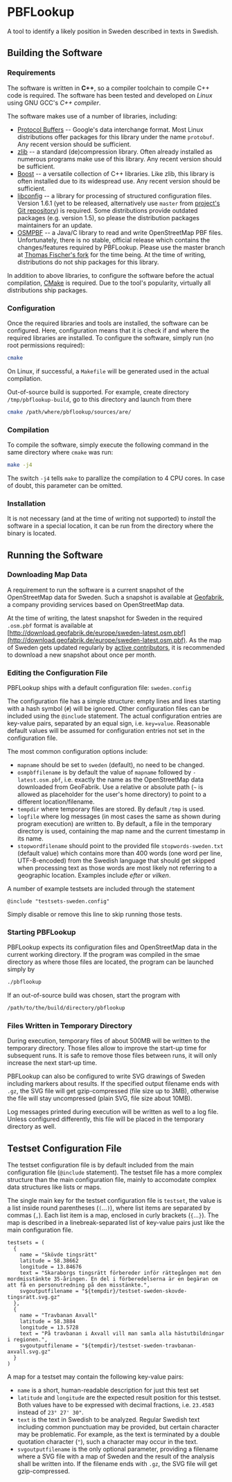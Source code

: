 # PBFLookup
A tool to identify a likely position in Sweden described in texts in Swedish.
## Building the Software
### Requirements
The software is written in **C++**, so a compiler toolchain to compile C++ code is required. The software has been tested and developed on *Linux* using GNU GCC's *C++ compiler*.

The software makes use of a number of libraries, including:

* [Protocol Buffers](https://developers.google.com/protocol-buffers/) -- Google's data interchange format. Most Linux distributions offer packages for this library under the name `protobuf`. Any recent version should be sufficient.
* [zlib](http://www.zlib.net/) -- a standard (de)compression library. Often already installed as numerous programs make use of this library. Any recent version should be sufficient.
* [Boost](http://www.boost.org/) -- a versatile collection of C++ libraries. Like zlib, this library is often installed due to its widespread use. Any recent version should be sufficient.
* [libconfig](http://www.hyperrealm.com/libconfig/) -- a library for 	processing of structured configuration files. Version 1.6.1 (yet to be released, alternatively use `master` from [project's Git repository](https://github.com/hyperrealm/libconfig)) is required. Some distributions provide outdated packages (e.g. version 1.5), so please the distribution packages maintainers for an update.
* [OSMPBF](https://github.com/scrosby/OSM-binary) -- a Java/C library to read and write OpenStreetMap PBF files. Unfortunately, there is no stable, official release which contains the changes/features required by PBFLookup. Please use the master branch at [Thomas Fischer's fork](https://github.com/thomasfischer-his/OSM-binary) for the time being. At the time of writing, distributions do not ship packages for this library.

In addition to above libraries, to configure the software before the actual compilation, [CMake](https://cmake.org/) is required. Due to the tool's popularity, virtually all distributions ship packages.

### Configuration

Once the required libraries and tools are installed, the software can be configured. Here, configuration means that it is check if and where the required libraries are installed. To configure the software, simply run (no root permissions required):

```bash
cmake
```

On Linux, if successful, a `Makefile` will be generated used in the actual compilation.

Out-of-source build is supported. For example, create directory `/tmp/pbflookup-build`, go to this directory and launch from there

```bash
cmake /path/where/pbflookup/sources/are/
```

### Compilation

To compile the software, simply execute the following command in the same directory where `cmake` was run:

```bash
make -j4
```

The switch `-j4` tells `make` to parallize the compilation to 4 CPU cores. In case of doubt, this parameter can be omitted.

### Installation

It is not necessary (and at the time of writing not supported) to *install* the software in a special location, it can be run from the directory where the binary is located.

## Running the Software

### Downloading Map Data
A requirement to run the software is a current snapshot of the OpenStreetMap data for Sweden. Such a snapshot is available at [Geofabrik](http://download.geofabrik.de/europe/sweden.html), a company providing services based on OpenStreetMap data.

At the time of writing, the latest snapshot for Sweden in the required `.osm.pbf` format is available at [http://download.geofabrik.de/europe/sweden-latest.osm.pbf](http://download.geofabrik.de/europe/sweden-latest.osm.pbf). As the map of Sweden gets updated regularly by [active contributors](http://www.openstreetmap.org/), it is recommended to download a new snapshot about once per month.

### Editing the Configuration File

PBFLookup ships with a default configuration file: `sweden.config`

The configuration file has a simple structure: empty lines and lines starting with a hash symbol (`#`) will be ignored. Other configuration files can be included using the `@include` statement. The actual configuration entries are key-value pairs, separated by an equal sign, i.e. `key=value`. Reasonable default values will be assumed for configuration entries not set in the configuration file.

The most common configuration options include:

* `mapname` should be set to `sweden` (default), no need to be changed.
* `osmpbffilename` is by default the value of `mapname` followed by `-latest.osm.pbf`, i.e. exactly the name as the OpenStreetMap data downloaded from GeoFabrik. Use a relative or absolute path (`~` is allowed as placeholder for the user's home directory) to point to a different location/filename.
* `tempdir` where temporary files are stored. By default `/tmp` is used.
* `logfile` where log messages (in most cases the same as shown during program execution) are written to. By default, a file in the temporary directory is used, containing the map name and the current timestamp in its name.
* `stopwordfilename` should point to the provided file `stopwords-sweden.txt` (default value) which contains more than 400 words (one word per line, UTF-8-encoded) from the Swedish language that should get skipped when processing text as those words are most likely not referring to a geographic location. Examples include *efter* or *vilken*.

A number of example testsets are included through the statement

```
@include "testsets-sweden.config"
```

Simply disable or remove this line to skip running those tests.

### Starting PBFLookup

PBFLookup expects its configuration files and OpenStreetMap data in the current working directory.
If the program was compiled in the smae directory as where those files are located, the program can be launched simply by

```bash
./pbflookup
```

If an out-of-source build was chosen, start the program with

```bash
/path/to/the/build/directory/pbflookup
```

### Files Written in Temporary Directory
During execution, temporary files of about 500MB will be written to the temporary directory. Those files allow to improve the start-up time for subsequent runs. It is safe to remove those files between runs, it will only increase the next start-up time.

PBFLookup can also be configured to write SVG drawings of Sweden including markers about results. If the specified output filename ends with `.gz`, the SVG file will get gzip-compressed (file size up to 3MB), otherwise the file will stay uncompressed (plain SVG, file size about 10MB).

Log messages printed during execution will be written as well to a log file. Unless configured differently, this file will be placed in the temporary directory as well.

## Testset Configuration File

The testset configuration file is by default included from the main configuration file (`@include` statement).
The testset file has a more complex structure than the main configuration file, mainly to accomodate complex data structures like lists or maps.

The single main key for the testset configuration file is `testset`, the value is a list inside round parentheses (`(`...`)`), where list items are separated by commas (`,`). Each list item is a map, enclosed in curly brackets (`{`...`}`). The map is described in a linebreak-separated list of key-value pairs just like the main configuration file.

```
testsets = (
  {
    name = "Skövde tingsrätt"
    latitude = 58.38662
    longitude = 13.84676
    text = "Skaraborgs tingsrätt förbereder inför rättegången mot den mordmisstänkte 35-åringen. En del i förberedelserna är en begäran om att få en personutredning på den misstänkte.",
    svgoutputfilename = "${tempdir}/testset-sweden-skovde-tingsratt.svg.gz"
  },
  {
    name = "Travbanan Axvall"
    latitude = 58.3884
    longitude = 13.5728
    text = "På travbanan i Axvall vill man samla alla hästutbildningar i regionen.",
    svgoutputfilename = "${tempdir}/testset-sweden-travbanan-axvall.svg.gz"
  }
)
```

A map for a testset may contain the following key-value pairs:

* `name` is a short, human-readable description for just this test set
* `latitude` and `longitude` are the expected result position for this testset. Both values have to be expressed with decimal fractions, i.e. `23.4583` instead of `23° 27' 30"`.
* `text` is the text in Swedish to be analyzed. Regular Swedish text including common punctuation may be provided, but certain character may be problematic. For example, as the text is terminated by a double quotation character (`"`), such a character may occur in the text.
* `svgoutputfilename` is the only optional parameter, providing a filename where a SVG file with a map of Sweden and the result of the analysis shall be written into. If the filename ends with `.gz`, the SVG file will get gzip-compressed.


